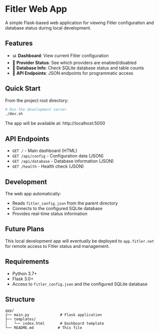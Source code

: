 # Fitler Web App

A simple Flask-based web application for viewing Fitler configuration and database status during local development.

## Features

- 📊 **Dashboard**: View current Fitler configuration
- 🔌 **Provider Status**: See which providers are enabled/disabled
- 💾 **Database Info**: Check SQLite database status and table counts
- 🔗 **API Endpoints**: JSON endpoints for programmatic access

## Quick Start

From the project root directory:

```bash
# Run the development server
./dev.sh
```

The app will be available at: http://localhost:5000

## API Endpoints

- `GET /` - Main dashboard (HTML)
- `GET /api/config` - Configuration data (JSON)
- `GET /api/database` - Database information (JSON)
- `GET /health` - Health check (JSON)

## Development

The web app automatically:
- Reads `fitler_config.json` from the parent directory
- Connects to the configured SQLite database
- Provides real-time status information

## Future Plans

This local development app will eventually be deployed to `app.fitler.net` for remote access to Fitler status and management.

## Requirements

- Python 3.7+
- Flask 3.0+
- Access to `fitler_config.json` and the configured SQLite database

## Structure

```
app/
├── main.py              # Flask application
├── templates/
│   └── index.html       # Dashboard template
└── README.md           # This file
```
